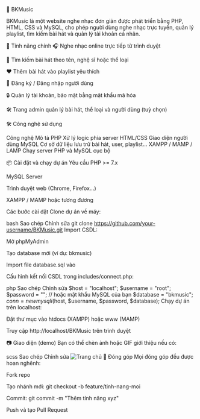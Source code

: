 🎵 BKMusic


BKMusic là một website nghe nhạc đơn giản được phát triển bằng PHP, HTML, CSS và MySQL, cho phép người dùng nghe nhạc trực tuyến, quản lý playlist, tìm kiếm bài hát và quản lý tài khoản cá nhân.

🚀 Tính năng chính
🎧 Nghe nhạc online trực tiếp từ trình duyệt

🔎 Tìm kiếm bài hát theo tên, nghệ sĩ hoặc thể loại

❤️ Thêm bài hát vào playlist yêu thích

👤 Đăng ký / Đăng nhập người dùng

🔒 Quản lý tài khoản, bảo mật bằng mật khẩu mã hóa

🛠️ Trang admin quản lý bài hát, thể loại và người dùng (tuỳ chọn)

🛠️ Công nghệ sử dụng

Công nghệ	Mô tả
PHP	Xử lý logic phía server
HTML/CSS	Giao diện người dùng
MySQL	Cơ sở dữ liệu lưu trữ bài hát, user, playlist...
XAMPP / MAMP / LAMP	Chạy server PHP và MySQL cục bộ

📦 Cài đặt và chạy dự án
Yêu cầu
PHP >= 7.x

MySQL Server

Trình duyệt web (Chrome, Firefox...)

XAMPP / MAMP hoặc tương đương

Các bước cài đặt
Clone dự án về máy:

bash
Sao chép
Chỉnh sửa
git clone https://github.com/your-username/BKMusic.git
Import CSDL:

Mở phpMyAdmin

Tạo database mới (ví dụ: bkmusic)

Import file database.sql vào

Cấu hình kết nối CSDL trong includes/connect.php:

php
Sao chép
Chỉnh sửa
$host = "localhost";
$username = "root";
$password = ""; // hoặc mật khẩu MySQL của bạn
$database = "bkmusic";
$conn = new mysqli($host, $username, $password, $database);
Chạy dự án trên localhost:

Đặt thư mục vào htdocs (XAMPP) hoặc www (MAMP)

Truy cập http://localhost/BKMusic trên trình duyệt

📷 Giao diện (demo)
Bạn có thể chèn ảnh hoặc GIF giới thiệu nếu có:

scss
Sao chép
Chỉnh sửa
![Trang chủ](assets/screenshots/homepage.png)
🤝 Đóng góp
Mọi đóng góp đều được hoan nghênh:

Fork repo

Tạo nhánh mới: git checkout -b feature/tinh-nang-moi

Commit: git commit -m "Thêm tính năng xyz"

Push và tạo Pull Request


